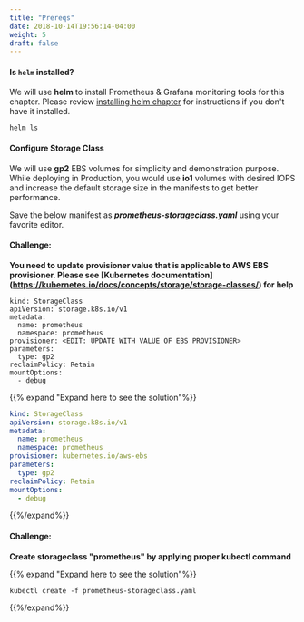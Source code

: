 ```yaml
---
title: "Prereqs"
date: 2018-10-14T19:56:14-04:00
weight: 5
draft: false
---
```


#### Is `helm` installed?

We will use **helm** to install Prometheus & Grafana monitoring tools for this chapter. Please review  [installing helm chapter](/helm_root/helm_intro/install/index.html) for instructions if you don't have it installed.

```
helm ls
```

#### Configure Storage Class

We will use **gp2** EBS volumes for simplicity and demonstration purpose. While deploying in Production, you would use **io1** volumes with desired IOPS and increase the default storage size in the manifests to get better performance.

Save the below manifest as **_prometheus-storageclass.yaml_** using your favorite editor.

#### Challenge:
**You need to update provisioner value that is applicable to AWS EBS provisioner. Please see [Kubernetes documentation] (https://kubernetes.io/docs/concepts/storage/storage-classes/) for help**

```
kind: StorageClass
apiVersion: storage.k8s.io/v1
metadata:
  name: prometheus
  namespace: prometheus
provisioner: <EDIT: UPDATE WITH VALUE OF EBS PROVISIONER>
parameters:
  type: gp2
reclaimPolicy: Retain
mountOptions:
  - debug
```
{{% expand "Expand here to see the solution"%}}
```yaml
kind: StorageClass
apiVersion: storage.k8s.io/v1
metadata:
  name: prometheus
  namespace: prometheus
provisioner: kubernetes.io/aws-ebs
parameters:
  type: gp2
reclaimPolicy: Retain
mountOptions:
  - debug
```
{{%/expand%}}

#### Challenge:
**Create storageclass "prometheus" by applying proper kubectl command**

{{% expand "Expand here to see the solution"%}}
```
kubectl create -f prometheus-storageclass.yaml
```
{{%/expand%}}
